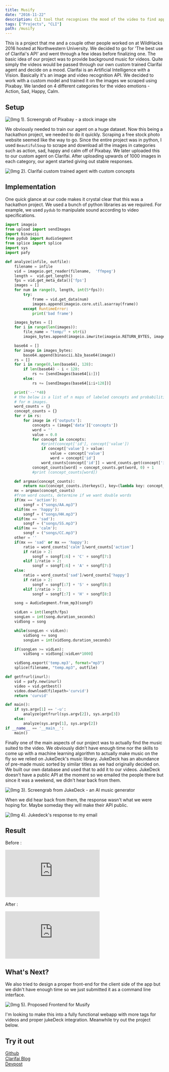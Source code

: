 ```yaml
---
title: Musify
date: "2016-11-22"
description: CLI tool that recognises the mood of the video to find appropriate background score.
tags: ["Projects", "CLI"]
path: /musify
---
```


This is a project that me and a couple other people worked on at WildHacks 2016 hosted at Northwestern University. We decided to go for 'The best use of Clarifai's API' and went through a few ideas before finalizing one. The basic idea of our project was to provide background music for videos. Quite simply the videos would be passed through our own custom trained Clarifai agent and decide on a mood. Clarifai is an Artificial Intelligence with a Vision. Basically it's an image and video recognition API. We decided to work with a custom model and trained it on the images we scraped using Pixabay. We landed on 4 different categories for the video emotions - Action, Sad, Happy, Calm.

## Setup

![(Img 1). Screengrab of Pixabay - a stock image site](../images/2016-11-22-musify/musify_image1.png)

We obviously needed to train our agent on a huge dataset. Now this being a hackathon project, we needed to do it quickly. Scraping a free stock photo website seemed like the way to go. Since the entire project was in python, I used `BeautifulSoup` to scrape and download all the images in categories such as action, sad, happy and calm off of Pixabay. We later uploaded this to our custom agent on Clarifai. After uploading upwards of 1000 images in each category, our agent started giving out stable responses.

![(Img 2). Clarifai custom trained agent with custom concepts](../images/2016-11-22-musify/musify_image2.png)

## Implementation

One quick glance at our code makes it crystal clear that this was a hackathon project. We used a bunch of python libraries as we required. For example, we used `pydub` to manipulate sound according to video specifications.

```python
import imageio
from upload import sendImages
import binascii
from pydub import AudioSegment
from splice import splice
import sys
import pafy

def analyze(infile, outfile):
	filename = infile
	vid = imageio.get_reader(filename,  'ffmpeg')
	length =  vid.get_length()
	fps = vid.get_meta_data()['fps']
	images = []
	for num in range(0, length, int(5*fps)):
		try:
			frame = vid.get_data(num)
			images.append(imageio.core.util.asarray(frame))
		except RuntimeError:
			print('bad frame')

	images_bytes = []
	for i in range(len(images)):
		file_name = "temp/" + str(i)
		images_bytes.append(imageio.imwrite(imageio.RETURN_BYTES, images[i], "jpg"))

	base64 = []
	for image in images_bytes:
		base64.append(binascii.b2a_base64(image))
	rs = []
	for i in range(0,len(base64), 128):
		if len(base64) - i < 128:
			rs += [sendImages(base64[i:])]
		else:
			rs += [sendImages(base64[i:i+128])]

	print('--'*48)
	# the below is a list of n maps of labeled concepts and probabilities
	# for m images.
	word_counts = {}
	concept_counts = {}
	for r in rs:
		for image in r['outputs']:
			concepts = (image['data']['concepts'])
			word = ''
			value = 0.0
			for concept in concepts:
				#print(concept['id'], concept['value'])
				if concept['value'] > value:
					value = concept['value']
					word = concept['id']
				word_counts[concept['id']] = word_counts.get(concept['id'], 0) + concept['value']
			concept_counts[word] = concept_counts.get(word, 0) + 1
			#print (concept_counts[word])

	def argmax(concept_counts):
		return max(concept_counts.iterkeys(), key=(lambda key: concept_counts[key]))
	mx = argmax(concept_counts)
	#from word counts, determine if we want double words
	if(mx == 'action'):
		songf = ("songs/AA.mp3")
	elif(mx == 'happy'):
		songf = ("songs/HH.mp3")
	elif(mx == 'sad'):
		songf = ("songs/SS.mp3")
	elif(mx == 'calm'):
		songf = ("songs/CC.mp3")
	other = ''
	if(mx == 'sad' or mx == 'happy'):
		ratio = word_counts['calm']/word_counts['action']
		if ratio > 2:
			songf = songf[:6] + 'C' + songf[7:]
		elif 1/ratio > 2:
			songf = songf[:6] + 'A' + songf[7:]
	else:
		ratio = word_counts['sad']/word_counts['happy']
		if ratio > 2:
			songf = songf[:7] + 'S' + songf[8:]
		elif 1/ratio > 2:
			songf = songf[:7] + 'H' + songf[8:]

	song = AudioSegment.from_mp3(songf)

	vidLen = int(length/fps)
	songLen = int(song.duration_seconds)
	vidSong = song

	while(songLen < vidLen):
		vidSong += song
		songLen = int(vidSong.duration_seconds)

	if(songLen >= vidLen):
		vidSong = vidSong[:vidLen*1000]

	vidSong.export('temp.mp3', format="mp3")
	splice(filename, "temp.mp3", outfile)

def getfrurl(inurl):
	vid = pafy.new(inurl)
	video = vid.getbest()
	video.download(filepath='curvid')
	return 'curvid'

def main():
	if sys.argv[1] == '-u':
		analyze(getfrurl(sys.argv[2]), sys.argv[3])
	else:
		analyze(sys.argv[1], sys.argv[2])
if __name__ == '__main__':
	main()
```

Finally one of the main aspects of our project was to actually find the music suited to the video. We obviously didn't have enough time nor the skills to come up with a machine learning algorithm to actually make music on the fly so we relied on JukeDeck's music library. JukeDeck has an abundance of pre-made music sorted by similar titles as we had originally decided on. We built our own database and used that to add it to our videos. JukeDeck doesn't have a public API at the moment so we emailed the people there but since it was a weekend, we didn't hear back from them.

![(Img 3). Screengrab from JukeDeck - an AI music generator](../images/2016-11-22-musify/musify_image3.png)

When we did hear back from them, the response wasn't what we were hoping for. Maybe someday they will make their API public.

![(Img 4). Jukedeck's response to my email](../images/2016-11-22-musify/jukedeck_response.png)

## Result

Before :

<iframe src="https://www.youtube.com/embed/Yq2-oM5AkEU" frameborder="0" allow="accelerometer; autoplay; encrypted-media; gyroscope; picture-in-picture" allowfullscreen class="responsive-iframe"></iframe>

After :

<iframe src="https://www.youtube.com/embed/8kGR5jMhrDo" frameborder="0" allow="accelerometer; autoplay; encrypted-media; gyroscope; picture-in-picture" allowfullscreen class="responsive-iframe"></iframe>

## What's Next?

We also tried to design a proper front-end for the client side of the app but we didn't have enough time so we just submitted it as a command line interface.

![(Img 5). Proposed Frontend for Musify](../images/2016-11-22-musify/musify_image4.png)

I'm looking to make this into a fully functional webapp with more tags for videos and proper jukeDeck integration. Meanwhile try out the project below.

## Try it out

[Github](https://github.com/yagrawl/wildhacks2016)  
[Clarifai Blog](http://blog.clarifai.com/clarifai-featured-hack-musify-finds-the-perfect-background-music-for-your-videos/)  
[Devpost](https://devpost.com/software/musify-gr1zj6)  
